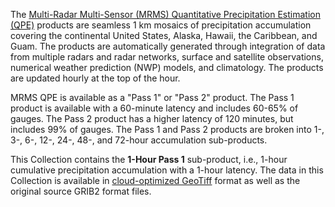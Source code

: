 The [Multi-Radar Multi-Sensor (MRMS) Quantitative Precipitation Estimation (QPE)](https://www.nssl.noaa.gov/projects/mrms/) products are seamless 1 km mosaics of precipitation accumulation covering the continental United States, Alaska, Hawaii, the Caribbean, and Guam. The products are automatically generated through integration of data from multiple radars and radar networks, surface and satellite observations, numerical weather prediction (NWP) models, and climatology. The products are updated hourly at the top of the hour.

MRMS QPE is available as a "Pass 1" or "Pass 2" product. The Pass 1 product is available with a 60-minute latency and includes 60-65% of gauges. The Pass 2 product has a higher latency of 120 minutes, but includes 99% of gauges. The Pass 1 and Pass 2 products are broken into 1-, 3-, 6-, 12-, 24-, 48-, and 72-hour accumulation sub-products.

This Collection contains the **1-Hour Pass 1** sub-product, i.e., 1-hour cumulative precipitation accumulation with a 1-hour latency. The data in this Collection is available in [cloud-optimized GeoTiff](https://www.cogeo.org/) format as well as the original source GRIB2 format files.
